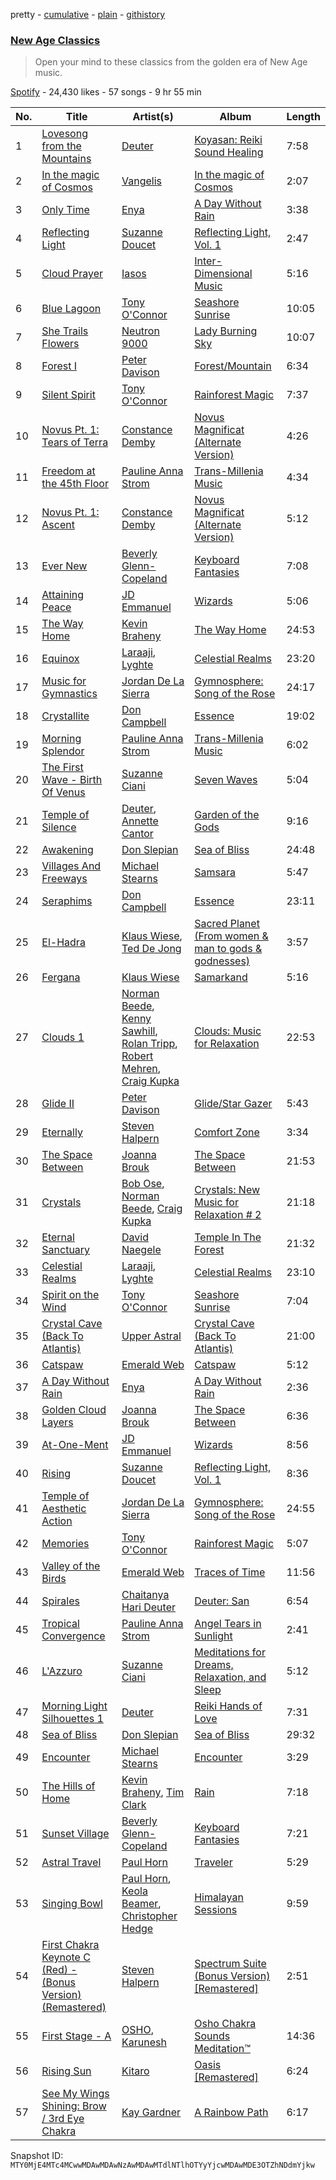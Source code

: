 pretty - [cumulative](/playlists/cumulative/37i9dQZF1DWTWhA27mtRFK.md) - [plain](/playlists/plain/37i9dQZF1DWTWhA27mtRFK) - [githistory](https://github.githistory.xyz/mackorone/spotify-playlist-archive/blob/main/playlists/plain/37i9dQZF1DWTWhA27mtRFK)

### [New Age Classics](https://open.spotify.com/playlist/37i9dQZF1DWTWhA27mtRFK)

> Open your mind to these classics from the golden era of New Age music.

[Spotify](https://open.spotify.com/user/spotify) - 24,430 likes - 57 songs - 9 hr 55 min

| No. | Title | Artist(s) | Album | Length |
|---|---|---|---|---|
| 1 | [Lovesong from the Mountains](https://open.spotify.com/track/3MJd5S8ZIUp19dVvKxgNoe) | [Deuter](https://open.spotify.com/artist/3AGvwnXbUo9LoAU2P5qYHB) | [Koyasan: Reiki Sound Healing](https://open.spotify.com/album/2KqIIRnERVHqimzQSAZaRD) | 7:58 |
| 2 | [In the magic of Cosmos](https://open.spotify.com/track/6l6eGJDCe2d0sEsgJNi2cU) | [Vangelis](https://open.spotify.com/artist/4P70aqttdpJ9vuYFDmf7f6) | [In the magic of Cosmos](https://open.spotify.com/album/4TAdRpNFxDNE2Y36OfPXS1) | 2:07 |
| 3 | [Only Time](https://open.spotify.com/track/6FLwmdmW77N1Pxb1aWsZmO) | [Enya](https://open.spotify.com/artist/6uothxMWeLWIhsGeF7cyo4) | [A Day Without Rain](https://open.spotify.com/album/2ioso1tqQ5zABQDVYyiUi5) | 3:38 |
| 4 | [Reflecting Light](https://open.spotify.com/track/5soViX7uPUyYaPT6EJJD5e) | [Suzanne Doucet](https://open.spotify.com/artist/1ZtE5MBw2gvmhdVXB909WU) | [Reflecting Light, Vol\. 1](https://open.spotify.com/album/5egigwAjsqdGSS7OHCOpH8) | 2:47 |
| 5 | [Cloud Prayer](https://open.spotify.com/track/0LhzWDsNR8goFw3rgYL8ER) | [Iasos](https://open.spotify.com/artist/33CRejQfhC9RbBrPHMKgAd) | [Inter\-Dimensional Music](https://open.spotify.com/album/59hWFsFOPOrXQMeTiXYGLr) | 5:16 |
| 6 | [Blue Lagoon](https://open.spotify.com/track/2bFiEBBSHacd7pRyyJzpuE) | [Tony O'Connor](https://open.spotify.com/artist/5f4UBNURyjjZJDqhLCCfmC) | [Seashore Sunrise](https://open.spotify.com/album/2h4Dm6JaQx93MWfKCsigGw) | 10:05 |
| 7 | [She Trails Flowers](https://open.spotify.com/track/0BlKAekb8c0K0mUPlQvIDS) | [Neutron 9000](https://open.spotify.com/artist/0wTMDXNFj8bX2rKZuBDEdd) | [Lady Burning Sky](https://open.spotify.com/album/0Q9MAgJqzAEbFaBopjzY1H) | 10:07 |
| 8 | [Forest I](https://open.spotify.com/track/1OOWBKG1rigxUbM6HHso6G) | [Peter Davison](https://open.spotify.com/artist/5hLJQt5bIzxV7O0HvYNFqy) | [Forest/Mountain](https://open.spotify.com/album/01rVoq4sFduuosgPmo3uui) | 6:34 |
| 9 | [Silent Spirit](https://open.spotify.com/track/6sXAaxtCZFjcUPKX7z1UtS) | [Tony O'Connor](https://open.spotify.com/artist/5f4UBNURyjjZJDqhLCCfmC) | [Rainforest Magic](https://open.spotify.com/album/4kSD8egAl0J8Ogyw0Srxgi) | 7:37 |
| 10 | [Novus Pt\. 1: Tears of Terra](https://open.spotify.com/track/2mrZhu6HeLOB4x0jGFDQCV) | [Constance Demby](https://open.spotify.com/artist/5s35MWEbQRtTObpESta73a) | [Novus Magnificat \(Alternate Version\)](https://open.spotify.com/album/5qvqdmI2weOLkMU4fyuoxB) | 4:26 |
| 11 | [Freedom at the 45th Floor](https://open.spotify.com/track/2mDbBQ9Abwo3AV1cbc14Uk) | [Pauline Anna Strom](https://open.spotify.com/artist/1N5oRpOIshVJwICjXqkHPW) | [Trans\-Millenia Music](https://open.spotify.com/album/5DHqPXz2CqfjzynPDQACSw) | 4:34 |
| 12 | [Novus Pt\. 1: Ascent](https://open.spotify.com/track/4yhY9LhY4SLqzdOELAEgDP) | [Constance Demby](https://open.spotify.com/artist/5s35MWEbQRtTObpESta73a) | [Novus Magnificat \(Alternate Version\)](https://open.spotify.com/album/5qvqdmI2weOLkMU4fyuoxB) | 5:12 |
| 13 | [Ever New](https://open.spotify.com/track/6nXk3XcfNmwtig7acQxRbc) | [Beverly Glenn\-Copeland](https://open.spotify.com/artist/2bN5hXtWZXEIfnHO34eXfe) | [Keyboard Fantasies](https://open.spotify.com/album/3U4V4WwMxXaHIjRnDQqaXK) | 7:08 |
| 14 | [Attaining Peace](https://open.spotify.com/track/4o6vJWuNT0w01fPMISWOVV) | [JD Emmanuel](https://open.spotify.com/artist/39eBp0j2hpQyucio2z0el6) | [Wizards](https://open.spotify.com/album/08Ak0ziV7ddHUu4gf91U9z) | 5:06 |
| 15 | [The Way Home](https://open.spotify.com/track/1sWNTVYnz0xbo3AWtBuM2m) | [Kevin Braheny](https://open.spotify.com/artist/1YcWvzUpcRBv85LisrnA0D) | [The Way Home](https://open.spotify.com/album/2QDMuThy1sVnQzLm7qffIM) | 24:53 |
| 16 | [Equinox](https://open.spotify.com/track/5hUayouy9mD1UOaGVRNerI) | [Laraaji](https://open.spotify.com/artist/6sd3qv6kReAdo6WsLBtXX4), [Lyghte](https://open.spotify.com/artist/7BM1CqDXHL4Yv65Q46Spen) | [Celestial Realms](https://open.spotify.com/album/3jwoAyigM9VhV1tiw9TKcn) | 23:20 |
| 17 | [Music for Gymnastics](https://open.spotify.com/track/4hTCTBxBoTTbO6Ao3fKQxk) | [Jordan De La Sierra](https://open.spotify.com/artist/0C31G6WRrM2kEf5q8Yn2Pf) | [Gymnosphere: Song of the Rose](https://open.spotify.com/album/20sKBptJV69qrBXUEQVlzp) | 24:17 |
| 18 | [Crystallite](https://open.spotify.com/track/6zcBbo9WY4p21vN7TMbrKO) | [Don Campbell](https://open.spotify.com/artist/0Bb6vF6PtIh30Xw5K2dGZq) | [Essence](https://open.spotify.com/album/6fjUjZZJ8E7ggW6ClhZ9y6) | 19:02 |
| 19 | [Morning Splendor](https://open.spotify.com/track/6b6eJ6TUApdRxmOUMwqYCm) | [Pauline Anna Strom](https://open.spotify.com/artist/1N5oRpOIshVJwICjXqkHPW) | [Trans\-Millenia Music](https://open.spotify.com/album/5DHqPXz2CqfjzynPDQACSw) | 6:02 |
| 20 | [The First Wave \- Birth Of Venus](https://open.spotify.com/track/6wG4izwDQdTxkpBEB6CRlk) | [Suzanne Ciani](https://open.spotify.com/artist/6E7hjfR2Qy6392SnUqCnzr) | [Seven Waves](https://open.spotify.com/album/3YBrOpJsyXHP4JeKaICHf3) | 5:04 |
| 21 | [Temple of Silence](https://open.spotify.com/track/5RVcMhbIaIfekTjo7zL8ij) | [Deuter](https://open.spotify.com/artist/3AGvwnXbUo9LoAU2P5qYHB), [Annette Cantor](https://open.spotify.com/artist/0fOvSSksaEdKDYatJdvV3t) | [Garden of the Gods](https://open.spotify.com/album/1wc26fYznDqctLKiRFZyDR) | 9:16 |
| 22 | [Awakening](https://open.spotify.com/track/2UjCPffVcAT3e2cI4IrLxV) | [Don Slepian](https://open.spotify.com/artist/6nDzanmucFbxVfDdE2EX3h) | [Sea of Bliss](https://open.spotify.com/album/36IJlHRWxsKq5y02YAnnTx) | 24:48 |
| 23 | [Villages And Freeways](https://open.spotify.com/track/4ytzoQFoZB65pJkIK3xwZA) | [Michael Stearns](https://open.spotify.com/artist/5KbIofwaAvbvvkzG2zbmGD) | [Samsara](https://open.spotify.com/album/0CeRmOUkjPueI2q23j7zTv) | 5:47 |
| 24 | [Seraphims](https://open.spotify.com/track/4yamOTc0Hq9oOzPQ9wTFuk) | [Don Campbell](https://open.spotify.com/artist/0Bb6vF6PtIh30Xw5K2dGZq) | [Essence](https://open.spotify.com/album/6fjUjZZJ8E7ggW6ClhZ9y6) | 23:11 |
| 25 | [El\-Hadra](https://open.spotify.com/track/57Xvgypj0JSo0E5IvnKGgP) | [Klaus Wiese](https://open.spotify.com/artist/2uvdsw07VR5CuNk9NvQ1kr), [Ted De Jong](https://open.spotify.com/artist/4UEGXaYpVtqbZkhFEt0SAJ) | [Sacred Planet \(From women & man to gods & godnesses\)](https://open.spotify.com/album/5CFRiMivWeZdmlTtrAfk1f) | 3:57 |
| 26 | [Fergana](https://open.spotify.com/track/3BqqN5jhO7H41ziAUGdIyr) | [Klaus Wiese](https://open.spotify.com/artist/2uvdsw07VR5CuNk9NvQ1kr) | [Samarkand](https://open.spotify.com/album/4uqo1AjPmDQFnhB4rNfvkd) | 5:16 |
| 27 | [Clouds 1](https://open.spotify.com/track/0sBHVlBysBkOZPFecBTxCX) | [Norman Beede](https://open.spotify.com/artist/1QjdtCSzyQLBmtnoHyWmxn), [Kenny Sawhill](https://open.spotify.com/artist/1pxfFDVoeSLkqnlRkiCbHl), [Rolan Tripp](https://open.spotify.com/artist/6JYREywwsHIzxmSZ2Ie52Z), [Robert Mehren](https://open.spotify.com/artist/09y79wa9KKdBw96jCfRPIW), [Craig Kupka](https://open.spotify.com/artist/10BujleeZpW0oZ3fDeBRRR) | [Clouds: Music for Relaxation](https://open.spotify.com/album/0jaAga0dbHYrVUjPFnVf0p) | 22:53 |
| 28 | [Glide II](https://open.spotify.com/track/5rBdnTSaWqveEuoYBNF0iF) | [Peter Davison](https://open.spotify.com/artist/5hLJQt5bIzxV7O0HvYNFqy) | [Glide/Star Gazer](https://open.spotify.com/album/2Rk837DGOC1KWlqBHjWz9K) | 5:43 |
| 29 | [Eternally](https://open.spotify.com/track/65l7HLOExPxBtOI2gLOLU3) | [Steven Halpern](https://open.spotify.com/artist/2J3qGaj5UzHvu0fjlLgb8k) | [Comfort Zone](https://open.spotify.com/album/5dmtYNXYgS2gIq7J0nN7R4) | 3:34 |
| 30 | [The Space Between](https://open.spotify.com/track/7FNpgKsAUFgt5ONasflWtc) | [Joanna Brouk](https://open.spotify.com/artist/3yITaOTDcBPYNnYxlxQuUt) | [The Space Between](https://open.spotify.com/album/7JO8XrLsnzmn6cBP5kyMUH) | 21:53 |
| 31 | [Crystals](https://open.spotify.com/track/1oHsdvHWOYUz06YLNDWyzp) | [Bob Ose](https://open.spotify.com/artist/2KFktC8T24X7duh0peZZrg), [Norman Beede](https://open.spotify.com/artist/1QjdtCSzyQLBmtnoHyWmxn), [Craig Kupka](https://open.spotify.com/artist/10BujleeZpW0oZ3fDeBRRR) | [Crystals: New Music for Relaxation \# 2](https://open.spotify.com/album/2r8goCcnxJ2CcaeYqd2omy) | 21:18 |
| 32 | [Eternal Sanctuary](https://open.spotify.com/track/3XjLFQKxS3giCNrRz7tdQA) | [David Naegele](https://open.spotify.com/artist/5Nzwg655wLADsxvaAtfZ2C) | [Temple In The Forest](https://open.spotify.com/album/4CZZATqn4j166QuK2tR77T) | 21:32 |
| 33 | [Celestial Realms](https://open.spotify.com/track/6CWm3zaFt83GaiOEqOKtR9) | [Laraaji](https://open.spotify.com/artist/6sd3qv6kReAdo6WsLBtXX4), [Lyghte](https://open.spotify.com/artist/7BM1CqDXHL4Yv65Q46Spen) | [Celestial Realms](https://open.spotify.com/album/3jwoAyigM9VhV1tiw9TKcn) | 23:10 |
| 34 | [Spirit on the Wind](https://open.spotify.com/track/2JH4RHY09LArvLRfttqTbM) | [Tony O'Connor](https://open.spotify.com/artist/5f4UBNURyjjZJDqhLCCfmC) | [Seashore Sunrise](https://open.spotify.com/album/2h4Dm6JaQx93MWfKCsigGw) | 7:04 |
| 35 | [Crystal Cave \(Back To Atlantis\)](https://open.spotify.com/track/7CvxeiVK08dk8T024xjNXw) | [Upper Astral](https://open.spotify.com/artist/1julf4FkMiD87WvfmdHWfO) | [Crystal Cave \(Back To Atlantis\)](https://open.spotify.com/album/7qc37i9zliZsEwTSafsFK6) | 21:00 |
| 36 | [Catspaw](https://open.spotify.com/track/3jYDOxC24yLiJVgVlxRtLl) | [Emerald Web](https://open.spotify.com/artist/4pXW1cANcBgMaLvVwCfsMe) | [Catspaw](https://open.spotify.com/album/3YHRVQOHWY8eHK3gOCUab7) | 5:12 |
| 37 | [A Day Without Rain](https://open.spotify.com/track/0y6DSMwFO6cLKN1XB85cGV) | [Enya](https://open.spotify.com/artist/6uothxMWeLWIhsGeF7cyo4) | [A Day Without Rain](https://open.spotify.com/album/2ioso1tqQ5zABQDVYyiUi5) | 2:36 |
| 38 | [Golden Cloud Layers](https://open.spotify.com/track/46doTykO7orQMvEZg58BCE) | [Joanna Brouk](https://open.spotify.com/artist/3yITaOTDcBPYNnYxlxQuUt) | [The Space Between](https://open.spotify.com/album/7JO8XrLsnzmn6cBP5kyMUH) | 6:36 |
| 39 | [At\-One\-Ment](https://open.spotify.com/track/6OOE3yQoMNcyd6jwtSpEST) | [JD Emmanuel](https://open.spotify.com/artist/39eBp0j2hpQyucio2z0el6) | [Wizards](https://open.spotify.com/album/08Ak0ziV7ddHUu4gf91U9z) | 8:56 |
| 40 | [Rising](https://open.spotify.com/track/2NaCaczaxowz52EreEMlQT) | [Suzanne Doucet](https://open.spotify.com/artist/1ZtE5MBw2gvmhdVXB909WU) | [Reflecting Light, Vol\. 1](https://open.spotify.com/album/5egigwAjsqdGSS7OHCOpH8) | 8:36 |
| 41 | [Temple of Aesthetic Action](https://open.spotify.com/track/2uJ68HZNjTNRsAyJy1TZol) | [Jordan De La Sierra](https://open.spotify.com/artist/0C31G6WRrM2kEf5q8Yn2Pf) | [Gymnosphere: Song of the Rose](https://open.spotify.com/album/20sKBptJV69qrBXUEQVlzp) | 24:55 |
| 42 | [Memories](https://open.spotify.com/track/5Fryu3Yxywb5F5y1UmiC8I) | [Tony O'Connor](https://open.spotify.com/artist/5f4UBNURyjjZJDqhLCCfmC) | [Rainforest Magic](https://open.spotify.com/album/4kSD8egAl0J8Ogyw0Srxgi) | 5:07 |
| 43 | [Valley of the Birds](https://open.spotify.com/track/02Zatp9qpcjzaO6JdjWLRK) | [Emerald Web](https://open.spotify.com/artist/4pXW1cANcBgMaLvVwCfsMe) | [Traces of Time](https://open.spotify.com/album/2HnWEjopC87eePuc3NAbqr) | 11:56 |
| 44 | [Spirales](https://open.spotify.com/track/1nOhbBe3MY3sF6wLWiROIa) | [Chaitanya Hari Deuter](https://open.spotify.com/artist/6ShqyafouDcEeQVmdVuTzR) | [Deuter: San](https://open.spotify.com/album/4BBzx6fjLsoH10SwCABIvm) | 6:54 |
| 45 | [Tropical Convergence](https://open.spotify.com/track/3Ic62vrDwJtxQ7lPXfug0O) | [Pauline Anna Strom](https://open.spotify.com/artist/1N5oRpOIshVJwICjXqkHPW) | [Angel Tears in Sunlight](https://open.spotify.com/album/40tlrXYp2qd0ioGD92haRj) | 2:41 |
| 46 | [L'Azzuro](https://open.spotify.com/track/7icrlwHpkpnxEL2tVrdOxV) | [Suzanne Ciani](https://open.spotify.com/artist/6E7hjfR2Qy6392SnUqCnzr) | [Meditations for Dreams, Relaxation, and Sleep](https://open.spotify.com/album/6A4Xbylny9BB49hJVbXE0i) | 5:12 |
| 47 | [Morning Light Silhouettes 1](https://open.spotify.com/track/7qhqxUZim8dgGAe7dzhVlR) | [Deuter](https://open.spotify.com/artist/3AGvwnXbUo9LoAU2P5qYHB) | [Reiki Hands of Love](https://open.spotify.com/album/0ZyDrVKICSJ9nbqRa3hgZh) | 7:31 |
| 48 | [Sea of Bliss](https://open.spotify.com/track/6n8WRGtapKxhnWjVyBZABO) | [Don Slepian](https://open.spotify.com/artist/6nDzanmucFbxVfDdE2EX3h) | [Sea of Bliss](https://open.spotify.com/album/36IJlHRWxsKq5y02YAnnTx) | 29:32 |
| 49 | [Encounter](https://open.spotify.com/track/03s6eSh8MFevFV6wmMo31b) | [Michael Stearns](https://open.spotify.com/artist/5KbIofwaAvbvvkzG2zbmGD) | [Encounter](https://open.spotify.com/album/0471cdD9HGAzu34WkdsLnC) | 3:29 |
| 50 | [The Hills of Home](https://open.spotify.com/track/0rXJ5RDh7wwdLgDutWaDFy) | [Kevin Braheny](https://open.spotify.com/artist/1YcWvzUpcRBv85LisrnA0D), [Tim Clark](https://open.spotify.com/artist/5B9WJKf7G8DJMmYnOlmqyO) | [Rain](https://open.spotify.com/album/4MmMeNye5l6EGKeFi8xCIA) | 7:18 |
| 51 | [Sunset Village](https://open.spotify.com/track/7j5hAcRDyRwSDdCl4EKawg) | [Beverly Glenn\-Copeland](https://open.spotify.com/artist/2bN5hXtWZXEIfnHO34eXfe) | [Keyboard Fantasies](https://open.spotify.com/album/3U4V4WwMxXaHIjRnDQqaXK) | 7:21 |
| 52 | [Astral Travel](https://open.spotify.com/track/0Pcni1AGKWKmhOYvUj6Uhx) | [Paul Horn](https://open.spotify.com/artist/1LI9iEq0loU9cdIa1dxVDj) | [Traveler](https://open.spotify.com/album/66HqweHbS44za5lx2yYYDT) | 5:29 |
| 53 | [Singing Bowl](https://open.spotify.com/track/6HUnasN0QtdqSXa2QSUsmL) | [Paul Horn](https://open.spotify.com/artist/1LI9iEq0loU9cdIa1dxVDj), [Keola Beamer](https://open.spotify.com/artist/3HH77UShAG2WJW5nBSjFdY), [Christopher Hedge](https://open.spotify.com/artist/7D4tkMk6hIpagbLrw3j7Ji) | [Himalayan Sessions](https://open.spotify.com/album/1PVqJVYkSZ5mYyg3AybLNw) | 9:59 |
| 54 | [First Chakra Keynote C \(Red\) \- \(Bonus Version\) \(Remastered\)](https://open.spotify.com/track/6x1khtu5MTHO4f98zA1AkX) | [Steven Halpern](https://open.spotify.com/artist/2J3qGaj5UzHvu0fjlLgb8k) | [Spectrum Suite \(Bonus Version\) \[Remastered\]](https://open.spotify.com/album/75k9Yfgj55lDMBSXGQnL7R) | 2:51 |
| 55 | [First Stage \- A](https://open.spotify.com/track/3MvBKhKe9mI1idiBgKjORo) | [OSHO](https://open.spotify.com/artist/63Cd2A4y0kWaLw0yxYjo2F), [Karunesh](https://open.spotify.com/artist/4M6YdvdCPW1fvQYbLwmNWZ) | [Osho Chakra Sounds Meditation™](https://open.spotify.com/album/2zhADYsVJ3SCwjPBH5neZM) | 14:36 |
| 56 | [Rising Sun](https://open.spotify.com/track/3eFvPXHvHhjCbi48GaDVGq) | [Kitaro](https://open.spotify.com/artist/6CTNhXJKT6SdsQspUDIGiY) | [Oasis \[Remastered\]](https://open.spotify.com/album/3jjaMGNHEM7I4PyzryqmbA) | 6:24 |
| 57 | [See My Wings Shining: Brow / 3rd Eye Chakra](https://open.spotify.com/track/55QGndKaKmUFSLGejUj6k1) | [Kay Gardner](https://open.spotify.com/artist/2oF8YcqibVMuuSPLwSmEQ3) | [A Rainbow Path](https://open.spotify.com/album/02DfyYuGqvXbVw5KcCcdqY) | 6:17 |

Snapshot ID: `MTY0MjE4MTc4MCwwMDAwMDAwNzAwMDAwMTdlNTlhOTYyYjcwMDAwMDE3OTZhNDdmYjkw`